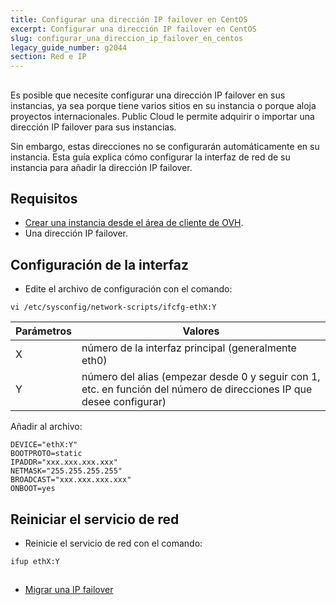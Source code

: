```yaml
---
title: Configurar una dirección IP failover en CentOS
excerpt: Configurar una dirección IP failover en CentOS
slug: configurar_una_direccion_ip_failover_en_centos
legacy_guide_number: g2044
section: Red e IP
---
```



## 
Es posible que necesite configurar una dirección IP failover en sus instancias, ya sea porque tiene varios sitios en su instancia o porque aloja proyectos internacionales. Public Cloud le permite adquirir o importar una dirección IP failover para sus instancias. 

Sin embargo, estas direcciones no se configurarán automáticamente en su instancia. Esta guía explica cómo configurar la interfaz de red de su instancia para añadir la dirección IP failover.


## Requisitos

- [Crear una instancia desde el área de cliente de OVH]({legacy}1775). 
- Una dirección IP failover.




## Configuración de la interfaz

- Edite el archivo de configuración con el comando: 


```
vi /etc/sysconfig/network-scripts/ifcfg-ethX:Y
```



|Parámetros|Valores|
|---|---|
|X|número de la interfaz principal (generalmente eth0)|
|Y|número del alias (empezar desde 0 y seguir con 1, etc. en función del número de direcciones IP que desee configurar)|


Añadir al archivo: 

```
DEVICE="ethX:Y"
BOOTPROTO=static
IPADDR="xxx.xxx.xxx.xxx"
NETMASK="255.255.255.255"
BROADCAST="xxx.xxx.xxx.xxx"
ONBOOT=yes
```




## Reiniciar el servicio de red

- Reinicie el servicio de red con el comando: 

```
ifup ethX:Y
```





## 

- [Migrar una IP failover]({legacy}1890)




## 
 

